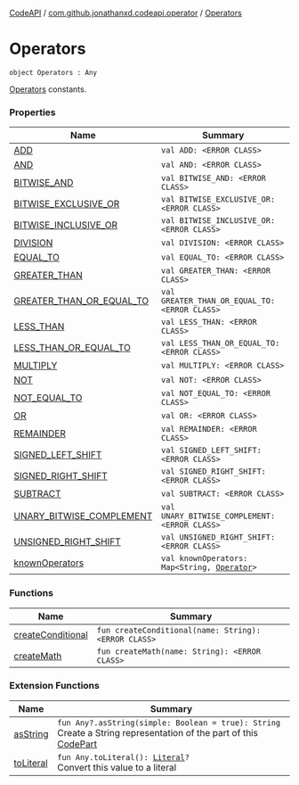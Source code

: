 [CodeAPI](../../index.md) / [com.github.jonathanxd.codeapi.operator](../index.md) / [Operators](.)

# Operators

`object Operators : Any`

[Operators](../-operator/index.md) constants.

### Properties

| Name | Summary |
|---|---|
| [ADD](-a-d-d.md) | `val ADD: <ERROR CLASS>` |
| [AND](-a-n-d.md) | `val AND: <ERROR CLASS>` |
| [BITWISE_AND](-b-i-t-w-i-s-e_-a-n-d.md) | `val BITWISE_AND: <ERROR CLASS>` |
| [BITWISE_EXCLUSIVE_OR](-b-i-t-w-i-s-e_-e-x-c-l-u-s-i-v-e_-o-r.md) | `val BITWISE_EXCLUSIVE_OR: <ERROR CLASS>` |
| [BITWISE_INCLUSIVE_OR](-b-i-t-w-i-s-e_-i-n-c-l-u-s-i-v-e_-o-r.md) | `val BITWISE_INCLUSIVE_OR: <ERROR CLASS>` |
| [DIVISION](-d-i-v-i-s-i-o-n.md) | `val DIVISION: <ERROR CLASS>` |
| [EQUAL_TO](-e-q-u-a-l_-t-o.md) | `val EQUAL_TO: <ERROR CLASS>` |
| [GREATER_THAN](-g-r-e-a-t-e-r_-t-h-a-n.md) | `val GREATER_THAN: <ERROR CLASS>` |
| [GREATER_THAN_OR_EQUAL_TO](-g-r-e-a-t-e-r_-t-h-a-n_-o-r_-e-q-u-a-l_-t-o.md) | `val GREATER_THAN_OR_EQUAL_TO: <ERROR CLASS>` |
| [LESS_THAN](-l-e-s-s_-t-h-a-n.md) | `val LESS_THAN: <ERROR CLASS>` |
| [LESS_THAN_OR_EQUAL_TO](-l-e-s-s_-t-h-a-n_-o-r_-e-q-u-a-l_-t-o.md) | `val LESS_THAN_OR_EQUAL_TO: <ERROR CLASS>` |
| [MULTIPLY](-m-u-l-t-i-p-l-y.md) | `val MULTIPLY: <ERROR CLASS>` |
| [NOT](-n-o-t.md) | `val NOT: <ERROR CLASS>` |
| [NOT_EQUAL_TO](-n-o-t_-e-q-u-a-l_-t-o.md) | `val NOT_EQUAL_TO: <ERROR CLASS>` |
| [OR](-o-r.md) | `val OR: <ERROR CLASS>` |
| [REMAINDER](-r-e-m-a-i-n-d-e-r.md) | `val REMAINDER: <ERROR CLASS>` |
| [SIGNED_LEFT_SHIFT](-s-i-g-n-e-d_-l-e-f-t_-s-h-i-f-t.md) | `val SIGNED_LEFT_SHIFT: <ERROR CLASS>` |
| [SIGNED_RIGHT_SHIFT](-s-i-g-n-e-d_-r-i-g-h-t_-s-h-i-f-t.md) | `val SIGNED_RIGHT_SHIFT: <ERROR CLASS>` |
| [SUBTRACT](-s-u-b-t-r-a-c-t.md) | `val SUBTRACT: <ERROR CLASS>` |
| [UNARY_BITWISE_COMPLEMENT](-u-n-a-r-y_-b-i-t-w-i-s-e_-c-o-m-p-l-e-m-e-n-t.md) | `val UNARY_BITWISE_COMPLEMENT: <ERROR CLASS>` |
| [UNSIGNED_RIGHT_SHIFT](-u-n-s-i-g-n-e-d_-r-i-g-h-t_-s-h-i-f-t.md) | `val UNSIGNED_RIGHT_SHIFT: <ERROR CLASS>` |
| [knownOperators](known-operators.md) | `val knownOperators: Map<String, `[`Operator`](../-operator/index.md)`>` |

### Functions

| Name | Summary |
|---|---|
| [createConditional](create-conditional.md) | `fun createConditional(name: String): <ERROR CLASS>` |
| [createMath](create-math.md) | `fun createMath(name: String): <ERROR CLASS>` |

### Extension Functions

| Name | Summary |
|---|---|
| [asString](../../com.github.jonathanxd.codeapi.util/kotlin.-any/as-string.md) | `fun Any?.asString(simple: Boolean = true): String`<br>Create a String representation of the part of this [CodePart](../../com.github.jonathanxd.codeapi/-code-part/index.md) |
| [toLiteral](../../com.github.jonathanxd.codeapi.util.conversion/kotlin.-any/to-literal.md) | `fun Any.toLiteral(): `[`Literal`](../../com.github.jonathanxd.codeapi.literal/-literal/index.md)`?`<br>Convert this value to a literal |
